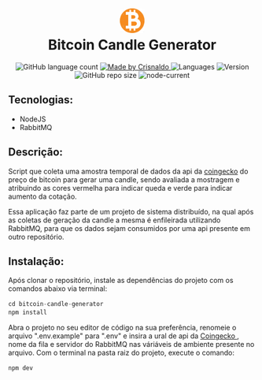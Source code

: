 <h1 align="center">
    <img src="./.github/assets/bitcoin-logo.webp" width="50px">
    <br/>Bitcoin Candle Generator
</h1>

<p align="center">
  <img alt="GitHub language count" src="https://img.shields.io/github/languages/count/CrisnaldoSantos/my-weather?color=f68a1f">

  <a href="https://www.crisnaldocarvalho.com.br">
    <img alt="Made by Crisnaldo" src="https://img.shields.io/badge/made%20by-Crisnaldo Carvalho-f68a1f">
  </a>

  <img alt="Languages" src="https://img.shields.io/github/languages/count/CrisnaldoSantos/bitcoin-candle-generator?color=f68a1f">

  <img alt="Version" src="https://img.shields.io/github/package-json/v/CrisnaldoSantos/bitcoin-candle-generator?color=f68a1f">

  <img alt="GitHub repo size" src="https://img.shields.io/github/repo-size/CrisnaldoSantos/bitcoin-candle-generator?color=f68a1f">

  <img alt="node-current" src="https://img.shields.io/node/v/typescript?color=f68a1f">
</p>

## Tecnologias:

- NodeJS
- RabbitMQ

## Descrição:

<p>
Script que coleta uma amostra temporal de dados da api da <a href="https://www.coingecko.com/pt" target="_blank">coingecko</a> do preço de bitcoin para gerar uma candle, sendo avaliada a mostragem e atribuindo as cores vermelha para indicar queda e verde para indicar aumento da cotação.
</p>
<p>
Essa aplicação faz parte de um projeto de sistema distribuído, na qual após as coletas de geração da candle a mesma é enfileirada utilizando RabbitMQ, para que os dados sejam consumidos por uma api presente em outro repositório.
</p>

## Instalação:

Após clonar o repositório, instale as dependências do projeto com os comandos abaixo via terminal:

```js
cd bitcoin-candle-generator
npm install
```

Abra o projeto no seu editor de código na sua preferência, renomeie o arquivo ".env.example" para ".env" e insira a ural de api da <a href="https://api.coingecko.com/api/v3/simple/price?ids=bitcoin&vs_currencies=usd" target="_blank">Coingecko </a>, nome da fila e servidor do RabbitMQ nas váriáveis de ambiente presente no arquivo.
Com o terminal na pasta raiz do projeto, execute o comando:

```js
npm dev
```
